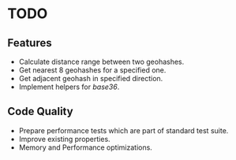 # TODO

## Features

- Calculate distance range between two geohashes.
- Get nearest 8 geohashes for a specified one.
- Get adjacent geohash in specified direction.
- Implement helpers for *base36*.

## Code Quality

- Prepare performance tests which are part of standard test suite.
- Improve existing properties.
- Memory and Performance optimizations.
